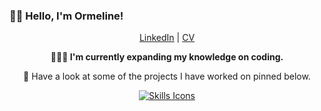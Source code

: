 ### 👋🏾 Hello, I'm Ormeline!

<p align="center">
  <a href="https://www.linkedin.com/in/ormeline-luyengi-626491211">LinkedIn</a> |   
  <a href="https://github.com/Ormeline/CV">CV</a>
</p>

<p align="center">
  <b>👩🏾‍💻 I'm currently expanding my knowledge on coding.</b>
</p>

<p align="center">
  🚀 Have a look at some of the projects I have worked on pinned below.
</p>

<p align="center">
  <a href="https://skillicons.dev">
    <img src="https://skillicons.dev/icons?i=js,html,css,django,mongodb,mysql,nodejs,vue,vscode" alt="Skills Icons">
  </a>
</p>
